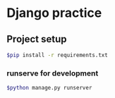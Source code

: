# Django practice

## Project setup
```bash
$pip install -r requirements.txt
```

### runserve for development
```bash
$python manage.py runserver
```